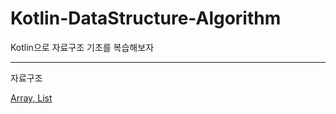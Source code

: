 # Kotlin-DataStructure-Algorithm
Kotlin으로 자료구조 기초를 복습해보자

---

자료구조

[Array, List](https://github.com/yangsooplus/Kotlin-DataStructure-Algorithm/blob/main/DataStrecutre/Array%2C%20List.md)
